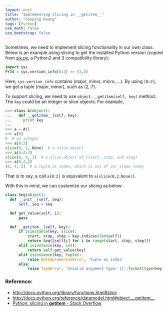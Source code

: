 ```yaml
---
layout: post
title: "Implementing slicing in __getitem__"
author: "Gaoping Huang"
tags: [Python]
use_math: false
use_bootstrap: false
---
```


Sometimes, we need to implement slicing functionality in our own class. Below is an example using slicing to get the installed Python version (copied from [six.py](https://github.com/benjaminp/six/blob/master/six.py), a Python2 and 3 compatibility library):
```python
import sys
PY34 = sys.version_info[0:2] >= (3,4)
```
Here, `sys.version_info` contains (major, minor, micro, ...). By using `[0:2]`, we get a tuple (major, minor), such as (2, 7).

To support slicing, we need to use `object.__getitem(self, key)` method. The `key` could be an integer or slice objects. For example,
```python
>>> class A(object):
...   def __getitem__(self, key):
...     print key
... 
>>> a = A()
>>> a[0]
0  # an integer
>>> a[0:2]
slice(0, 2, None)  # a slice object
>>> a[0:4:2]
slice(0, 4, 2)  # a slice object of (start, stop, and step)
>>> a[0,4,2]
(0, 4, 2)  # a tuple as index, which is out of our scope today
```
That is to say, a call `a[0:2]` is equivalent to `a[slice(0,2,None)]`.

With this in mind, we can customize our slicing as below:
```python
class Seq(object):
  def __init__(self, seq):
      self._seq = seq

  def get_value(self, i):
      pass

  def __getitem__(self, key):
      if isinstance(key, slice):
          start, stop, step = key.indices(len(self))
          return Seq([self[i] for i in range(start, stop, step)])
      elif isinstance(key, int):
          return self.get_value(key)
      elif isinstance(key, tuple):
          raise NotImplementedError, 'Tuple as index'
      else:
          raise TypeError, 'Invalid argument type: {}'.format(type(key))
```

### Reference:
* <http://docs.python.org/library/functions.html#slice>
* <http://docs.python.org/reference/datamodel.html#object.__getitem__>
* [Python: slicing in __getitem__ - Stack Overflow](https://stackoverflow.com/questions/2936863/python-implementing-slicing-in-getitem)

